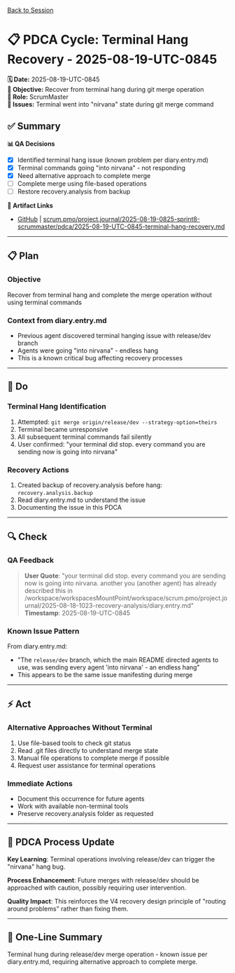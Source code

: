 [Back to Session](../)

# 📋 **PDCA Cycle: Terminal Hang Recovery - 2025-08-19-UTC-0845**

**🗓️ Date:** 2025-08-19-UTC-0845  
**🎯 Objective:** Recover from terminal hang during git merge operation  
**👤 Role:** ScrumMaster  
**🚨 Issues:** Terminal went into "nirvana" state during git merge command

## **✅ Summary**

**📊 QA Decisions**
- [x] Identified terminal hang issue (known problem per diary.entry.md)
- [x] Terminal commands going "into nirvana" - not responding
- [x] Need alternative approach to complete merge
- [ ] Complete merge using file-based operations
- [ ] Restore recovery.analysis from backup

**🔗 Artifact Links**
- [GitHub](https://github.com/Cerulean-Circle-GmbH/Web4Articles/blob/test/recovery/scrum.pmo/project.journal/2025-08-19-0825-sprint8-scrummaster/pdca/2025-08-19-UTC-0845-terminal-hang-recovery.md) | [scrum.pmo/project.journal/2025-08-19-0825-sprint8-scrummaster/pdca/2025-08-19-UTC-0845-terminal-hang-recovery.md](2025-08-19-UTC-0845-terminal-hang-recovery.md)

---

## **📋 Plan**

### **Objective**
Recover from terminal hang and complete the merge operation without using terminal commands

### **Context from diary.entry.md**
- Previous agent discovered terminal hanging issue with release/dev branch
- Agents were going "into nirvana" - endless hang
- This is a known critical bug affecting recovery processes

---

## **🔨 Do**

### **Terminal Hang Identification**
1. Attempted: `git merge origin/release/dev --strategy-option=theirs`
2. Terminal became unresponsive
3. All subsequent terminal commands fail silently
4. User confirmed: "your terminal did stop. every command you are sending now is going into nirvana"

### **Recovery Actions**
1. Created backup of recovery.analysis before hang: `recovery.analysis.backup`
2. Read diary.entry.md to understand the issue
3. Documenting the issue in this PDCA

---

## **🔍 Check**

### **QA Feedback**
> **User Quote**: "your terminal did stop. every command you are sending now is going into nirvana. another you (another agent) has already described this in /workspace/workspacesMountPoint/workspace/scrum.pmo/project.journal/2025-08-18-1023-recovery-analysis/diary.entry.md"  
> **Timestamp**: 2025-08-19-UTC-0845

### **Known Issue Pattern**
From diary.entry.md:
- "The `release/dev` branch, which the main README directed agents to use, was sending every agent 'into nirvana' - an endless hang"
- This appears to be the same issue manifesting during merge

---

## **⚡ Act**

### **Alternative Approaches Without Terminal**
1. Use file-based tools to check git status
2. Read .git files directly to understand merge state
3. Manual file operations to complete merge if possible
4. Request user assistance for terminal operations

### **Immediate Actions**
- Document this occurrence for future agents
- Work with available non-terminal tools
- Preserve recovery.analysis folder as requested

---

## **🎯 PDCA Process Update**

**Key Learning**: Terminal operations involving release/dev can trigger the "nirvana" hang bug.

**Process Enhancement**: Future merges with release/dev should be approached with caution, possibly requiring user intervention.

**Quality Impact**: This reinforces the V4 recovery design principle of "routing around problems" rather than fixing them.

---

## **📝 One-Line Summary**
Terminal hung during release/dev merge operation - known issue per diary.entry.md, requiring alternative approach to complete merge.